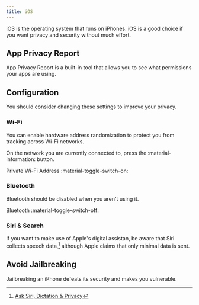 ```yaml
---
title: iOS
---
```

iOS is the operating system that runs on iPhones. iOS is a good choice if you want privacy and security without much effort.

## App Privacy Report

App Privacy Report is a built-in tool that allows you to see what permissions your apps are using.


## Configuration

You should consider changing these settings to improve your privacy.

### Wi-Fi

You can enable hardware address randomization to protect you from tracking across Wi-Fi networks.

On the network you are currently connected to, press the :material-information: button.

Private Wi-Fi Address :material-toggle-switch-on:

### Bluetooth

Bluetooth should be disabled when you aren't using it.

Bluetooth :material-toggle-switch-off:

### Siri & Search

If you want to make use of Apple's digital assistan, be aware that Siri collects speech data,[^1] although Apple claims that only minimal data is sent.

[^1]: [Ask Siri, Dictation & Privacy](https://www.apple.com/legal/privacy/data/en/ask-siri-dictation/)

## Avoid Jailbreaking

Jailbreaking an iPhone defeats its security and makes you vulnerable.


